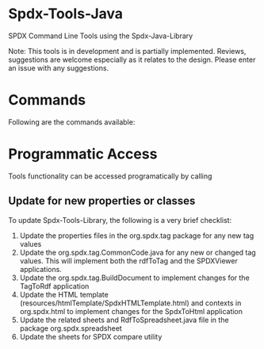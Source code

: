 # Spdx-Tools-Java
SPDX Command Line Tools using the Spdx-Java-Library

Note: This tools is in development and is partially implemented.  Reviews, suggestions are welcome especially as it relates to the design.  Please enter an issue with any suggestions.

# Commands

Following are the commands available:

<TO BE FILLED IN>

# Programmatic Access

Tools functionality can be accessed programatically by calling <TO BE FILLED IN>

## Update for new properties or classes
To update Spdx-Tools-Library, the following is a very brief checklist:

  1. Update the properties files in the org.spdx.tag package for any new tag values
  2. Update the org.spdx.tag.CommonCode.java for any new or changed tag values.  This will implement both the rdfToTag and the SPDXViewer applications.
  3. Update the org.spdx.tag.BuildDocument to implement changes for the TagToRdf application
  4. Update the HTML template (resources/htmlTemplate/SpdxHTMLTemplate.html) and contexts in org.spdx.html to implement changes for the SpdxToHtml application
  5. Update the related sheets and RdfToSpreadsheet.java file in the package org.spdx.spreadsheet
  6. Update the sheets for SPDX compare utility
